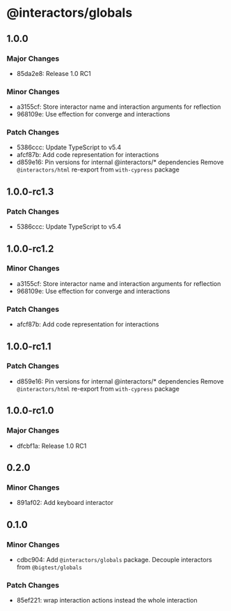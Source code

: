 # @interactors/globals

## 1.0.0

### Major Changes

- 85da2e8: Release 1.0 RC1

### Minor Changes

- a3155cf: Store interactor name and interaction arguments for reflection
- 968109e: Use effection for converge and interactions

### Patch Changes

- 5386ccc: Update TypeScript to v5.4
- afcf87b: Add code representation for interactions
- d859e16: Pin versions for internal @interactors/\* dependencies
  Remove `@interactors/html` re-export from `with-cypress` package

## 1.0.0-rc1.3

### Patch Changes

- 5386ccc: Update TypeScript to v5.4

## 1.0.0-rc1.2

### Minor Changes

- a3155cf: Store interactor name and interaction arguments for reflection
- 968109e: Use effection for converge and interactions

### Patch Changes

- afcf87b: Add code representation for interactions

## 1.0.0-rc1.1

### Patch Changes

- d859e16: Pin versions for internal @interactors/\* dependencies
  Remove `@interactors/html` re-export from `with-cypress` package

## 1.0.0-rc1.0

### Major Changes

- dfcbf1a: Release 1.0 RC1

## 0.2.0

### Minor Changes

- 891af02: Add keyboard interactor

## 0.1.0

### Minor Changes

- cdbc904: Add `@interactors/globals` package. Decouple interactors from `@bigtest/globals`

### Patch Changes

- 85ef221: wrap interaction actions instead the whole interaction
